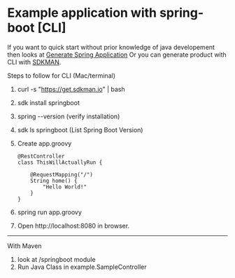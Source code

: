 # Example application with spring-boot [CLI]

If you want to quick start without prior knowledge of java developement then looks at [Generate Spring Application](https://start.spring.io/)
Or you can generate product with CLI with [SDKMAN](http://sdkman.io/).

Steps to follow for CLI (Mac/terminal)

1. curl -s "https://get.sdkman.io" | bash
2. sdk install springboot
3. spring --version (verify installation)
4. sdk ls springboot (List Spring Boot Version)
5. Create app.groovy
    ```
    @RestController
    class ThisWillActuallyRun {
    
        @RequestMapping("/")
        String home() {
            "Hello World!"
        }
    }  
    ``` 

6. spring run app.groovy
7. Open http://localhost:8080 in browser.
 

----
With Maven

1. look at /springboot module
2. Run Java Class in example.SampleController  